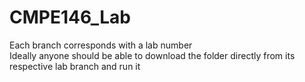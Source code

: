 # CMPE146_Lab

Each branch corresponds with a lab number               
Ideally anyone should be able to download the folder directly from its respective lab branch and run it
